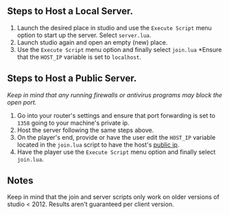## Steps to Host a Local Server.

1. Launch the desired place in studio and use the `Execute Script` menu option to start up the server. Select `server.lua`.
2. Launch studio again and open an empty (new) place.
3. Use the `Execute Script` menu option and finally select `join.lua` *Ensure that the `HOST_IP` variable is set to `localhost`.

## Steps to Host a Public Server.
*Keep in mind that any running firewalls or antivirus programs may block the open port.*

1. Go into your router's settings and ensure that port forwarding is set to `1358` going to your machine's private ip.
2. Host the server following the same steps above.
3. On the player's end, provide or have the user edit the `HOST_IP` variable located in the `join.lua` script to have the host's [public ip](https://www.whatsmyip.org/).
4. Have the player use the `Execute Script` menu option and finally select `join.lua`.

## Notes
Keep in mind that the join and server scripts only work on older versions of studio < 2012. Results aren't guaranteed per client version.
